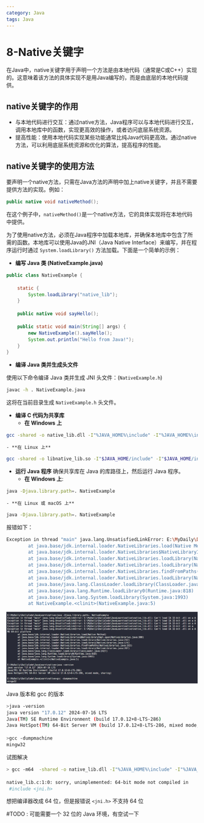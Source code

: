 ```yaml
---
category: Java
tags: Java
---
```


# 8-Native关键字

在Java中，native关键字用于声明一个方法是由本地代码（通常是C或C++）实现的。这意味着该方法的具体实现不是用Java编写的，而是由底层的本地代码提供。

## native关键字的作用

- 与本地代码进行交互：通过native方法，Java程序可以与本地代码进行交互，调用本地库中的函数，实现更高效的操作，或者访问底层系统资源。
- 提高性能：使用本地代码实现某些功能通常比纯Java代码更高效。通过native方法，可以利用底层系统资源和优化的算法，提高程序的性能。

## native关键字的使用方法

要声明一个native方法，只需在Java方法的声明中加上native关键字，并且不需要提供方法的实现。例如：
```java
public native void nativeMethod();
```

在这个例子中，`nativeMethod()`是一个native方法，它的具体实现将在本地代码中提供。

为了使用native方法，必须在Java程序中加载本地库，并确保本地库中包含了所需的函数。本地库可以使用Java的JNI（Java Native Interface）来编写，并在程序运行时通过 `System.loadLibrary()` 方法加载。下面是一个简单的示例：
- **编写 Java 类 (NativeExample.java)**

```java
public class NativeExample {

    static {
        System.loadLibrary("native_lib");
    }
    
    public native void sayHello();

    public static void main(String[] args) {
        new NativeExample().sayHello();
        System.out.println("Hello from Java!");
    }
}
```

- **编译 Java 类并生成头文件**

使用以下命令编译 Java 类并生成 JNI 头文件：(`NativeExample.h`)
```sh
javac -h . NativeExample.java
```
这将在当前目录生成 `NativeExample.h` 头文件。

- **编译 C 代码为共享库**
	- **在 Windows 上**
```sh
gcc -shared -o native_lib.dll -I"%JAVA_HOME%\include" -I"%JAVA_HOME%\include\win32" native_lib.c
```

	- **在 Linux 上**

```sh
gcc -shared -o libnative_lib.so -I"$JAVA_HOME/include" -I"$JAVA_HOME/include/linux" native_lib.c
```

- **运行 Java 程序**
确保共享库在 Java 的库路径上，然后运行 Java 程序。
	- **在 Windows 上**:
```sh
java -Djava.library.path=. NativeExample
```

	- **在 Linux 或 macOS 上**
```sh
java -Djava.library.path=. NativeExample
```

报错如下：
```sh
Exception in thread "main" java.lang.UnsatisfiedLinkError: E:\MyDaily\DailyCode\JavaLearn\native\native_lib.dll: Can't load IA 32-bit .dll on a AMD 64-bit platform
        at java.base/jdk.internal.loader.NativeLibraries.load(Native Method)
        at java.base/jdk.internal.loader.NativeLibraries$NativeLibraryImpl.open(NativeLibraries.java:388)
        at java.base/jdk.internal.loader.NativeLibraries.loadLibrary(NativeLibraries.java:232)
        at java.base/jdk.internal.loader.NativeLibraries.loadLibrary(NativeLibraries.java:174)
        at java.base/jdk.internal.loader.NativeLibraries.findFromPaths(NativeLibraries.java:315)
        at java.base/jdk.internal.loader.NativeLibraries.loadLibrary(NativeLibraries.java:287)
        at java.base/java.lang.ClassLoader.loadLibrary(ClassLoader.java:2427)
        at java.base/java.lang.Runtime.loadLibrary0(Runtime.java:818)
        at java.base/java.lang.System.loadLibrary(System.java:1993)
        at NativeExample.<clinit>(NativeExample.java:5)
```
![](img/8_Native/file-20250113181713661.png)

Java 版本和 gcc 的版本
```sh
>java -version
java version "17.0.12" 2024-07-16 LTS
Java(TM) SE Runtime Environment (build 17.0.12+8-LTS-286)
Java HotSpot(TM) 64-Bit Server VM (build 17.0.12+8-LTS-286, mixed mode, sharing)

>gcc -dumpmachine
mingw32
```

试图解决
```sh
> gcc -m64  -shared -o native_lib.dll -I"%JAVA_HOME%\include" -I"%JAVA_HOME%\include\win32" native_lib.c 

native_lib.c:1:0: sorry, unimplemented: 64-bit mode not compiled in
 #include <jni.h>
```
想把编译器改成 64 位，但是报错说 `<jni.h>` 不支持 64 位

#TODO : 可能需要一个 32 位的 Java 环境，有空试一下
